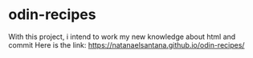 # odin-recipes
With this project, i intend to work my new knowledge about html and commit
Here is the link: https://natanaelsantana.github.io/odin-recipes/
